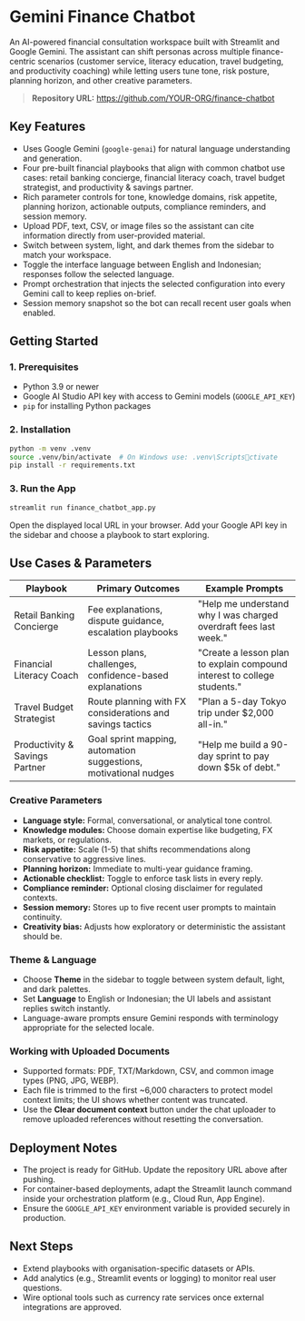 # Gemini Finance Chatbot

An AI-powered financial consultation workspace built with Streamlit and Google Gemini. The assistant can shift personas across multiple finance-centric scenarios (customer service, literacy education, travel budgeting, and productivity coaching) while letting users tune tone, risk posture, planning horizon, and other creative parameters.

> **Repository URL:** https://github.com/YOUR-ORG/finance-chatbot

## Key Features
- Uses Google Gemini (`google-genai`) for natural language understanding and generation.
- Four pre-built financial playbooks that align with common chatbot use cases: retail banking concierge, financial literacy coach, travel budget strategist, and productivity & savings partner.
- Rich parameter controls for tone, knowledge domains, risk appetite, planning horizon, actionable outputs, compliance reminders, and session memory.
- Upload PDF, text, CSV, or image files so the assistant can cite information directly from user-provided material.
- Switch between system, light, and dark themes from the sidebar to match your workspace.
- Toggle the interface language between English and Indonesian; responses follow the selected language.
- Prompt orchestration that injects the selected configuration into every Gemini call to keep replies on-brief.
- Session memory snapshot so the bot can recall recent user goals when enabled.

## Getting Started

### 1. Prerequisites
- Python 3.9 or newer
- Google AI Studio API key with access to Gemini models (`GOOGLE_API_KEY`)
- `pip` for installing Python packages

### 2. Installation
```bash
python -m venv .venv
source .venv/bin/activate  # On Windows use: .venv\Scriptsctivate
pip install -r requirements.txt
```

### 3. Run the App
```bash
streamlit run finance_chatbot_app.py
```

Open the displayed local URL in your browser. Add your Google API key in the sidebar and choose a playbook to start exploring.

## Use Cases & Parameters

| Playbook | Primary Outcomes | Example Prompts |
| --- | --- | --- |
| Retail Banking Concierge | Fee explanations, dispute guidance, escalation playbooks | "Help me understand why I was charged overdraft fees last week." |
| Financial Literacy Coach | Lesson plans, challenges, confidence-based explanations | "Create a lesson plan to explain compound interest to college students." |
| Travel Budget Strategist | Route planning with FX considerations and savings tactics | "Plan a 5-day Tokyo trip under $2,000 all-in." |
| Productivity & Savings Partner | Goal sprint mapping, automation suggestions, motivational nudges | "Help me build a 90-day sprint to pay down $5k of debt." |

### Creative Parameters
- **Language style:** Formal, conversational, or analytical tone control.
- **Knowledge modules:** Choose domain expertise like budgeting, FX markets, or regulations.
- **Risk appetite:** Scale (1-5) that shifts recommendations along conservative to aggressive lines.
- **Planning horizon:** Immediate to multi-year guidance framing.
- **Actionable checklist:** Toggle to enforce task lists in every reply.
- **Compliance reminder:** Optional closing disclaimer for regulated contexts.
- **Session memory:** Stores up to five recent user prompts to maintain continuity.
- **Creativity bias:** Adjusts how exploratory or deterministic the assistant should be.

### Theme & Language
- Choose **Theme** in the sidebar to toggle between system default, light, and dark palettes.
- Set **Language** to English or Indonesian; the UI labels and assistant replies switch instantly.
- Language-aware prompts ensure Gemini responds with terminology appropriate for the selected locale.

### Working with Uploaded Documents
- Supported formats: PDF, TXT/Markdown, CSV, and common image types (PNG, JPG, WEBP).
- Each file is trimmed to the first ~6,000 characters to protect model context limits; the UI shows whether content was truncated.
- Use the **Clear document context** button under the chat uploader to remove uploaded references without resetting the conversation.

## Deployment Notes
- The project is ready for GitHub. Update the repository URL above after pushing.
- For container-based deployments, adapt the Streamlit launch command inside your orchestration platform (e.g., Cloud Run, App Engine).
- Ensure the `GOOGLE_API_KEY` environment variable is provided securely in production.

## Next Steps
- Extend playbooks with organisation-specific datasets or APIs.
- Add analytics (e.g., Streamlit events or logging) to monitor real user questions.
- Wire optional tools such as currency rate services once external integrations are approved.
